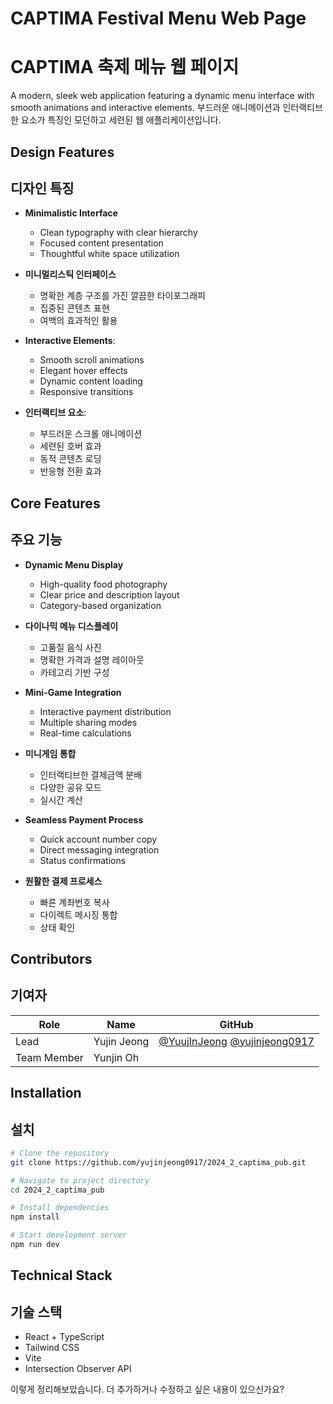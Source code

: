 # CAPTIMA Festival Menu Web Page
# CAPTIMA 축제 메뉴 웹 페이지

A modern, sleek web application featuring a dynamic menu interface with smooth animations and interactive elements.
부드러운 애니메이션과 인터랙티브한 요소가 특징인 모던하고 세련된 웹 애플리케이션입니다.

## Design Features
## 디자인 특징

- **Minimalistic Interface**
  - Clean typography with clear hierarchy
  - Focused content presentation
  - Thoughtful white space utilization

- **미니멀리스틱 인터페이스**
  - 명확한 계층 구조를 가진 깔끔한 타이포그래피
  - 집중된 콘텐츠 표현
  - 여백의 효과적인 활용

- **Interactive Elements**:
  - Smooth scroll animations
  - Elegant hover effects
  - Dynamic content loading
  - Responsive transitions

- **인터랙티브 요소**:
  - 부드러운 스크롤 애니메이션
  - 세련된 호버 효과
  - 동적 콘텐츠 로딩
  - 반응형 전환 효과

## Core Features
## 주요 기능

- **Dynamic Menu Display**
  - High-quality food photography
  - Clear price and description layout
  - Category-based organization

- **다이나믹 메뉴 디스플레이**
  - 고품질 음식 사진
  - 명확한 가격과 설명 레이아웃
  - 카테고리 기반 구성

- **Mini-Game Integration**
  - Interactive payment distribution
  - Multiple sharing modes
  - Real-time calculations

- **미니게임 통합**
  - 인터랙티브한 결제금액 분배
  - 다양한 공유 모드
  - 실시간 계산

- **Seamless Payment Process**
  - Quick account number copy
  - Direct messaging integration
  - Status confirmations

- **원활한 결제 프로세스**
  - 빠른 계좌번호 복사
  - 다이렉트 메시징 통합
  - 상태 확인

## Contributors
## 기여자

| Role | Name | GitHub |
|------|------|--------|
| Lead | Yujin Jeong | [@YuujInJeong](https://github.com/YuujInJeong) [@yujinjeong0917](https://github.com/yujinjeong0917) |
| Team Member | Yunjin Oh |  |

## Installation
## 설치

```bash
# Clone the repository
git clone https://github.com/yujinjeong0917/2024_2_captima_pub.git

# Navigate to project directory
cd 2024_2_captima_pub

# Install dependencies
npm install

# Start development server
npm run dev
```

## Technical Stack
## 기술 스택

- React + TypeScript
- Tailwind CSS
- Vite
- Intersection Observer API

이렇게 정리해보았습니다. 더 추가하거나 수정하고 싶은 내용이 있으신가요?

